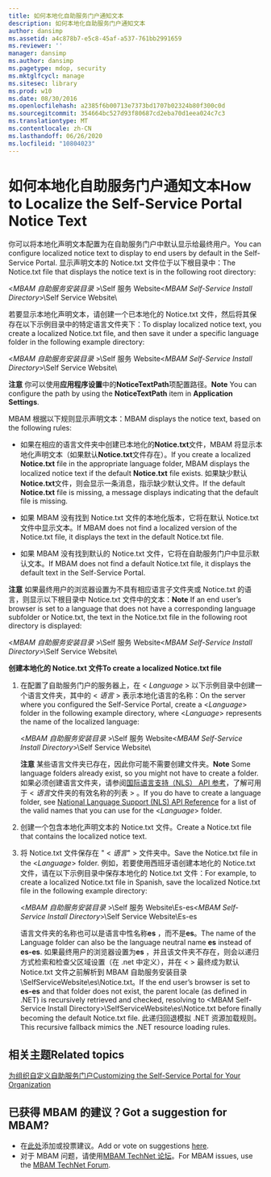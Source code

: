 ```yaml
---
title: 如何本地化自助服务门户通知文本
description: 如何本地化自助服务门户通知文本
author: dansimp
ms.assetid: a4c878b7-e5c8-45af-a537-761bb2991659
ms.reviewer: ''
manager: dansimp
ms.author: dansimp
ms.pagetype: mdop, security
ms.mktglfcycl: manage
ms.sitesec: library
ms.prod: w10
ms.date: 08/30/2016
ms.openlocfilehash: a2385f6b00713e7373bd1707b02324b80f300c0d
ms.sourcegitcommit: 354664bc527d93f80687cd2eba70d1eea024c7c3
ms.translationtype: MT
ms.contentlocale: zh-CN
ms.lasthandoff: 06/26/2020
ms.locfileid: "10804023"
---
```

# <span data-ttu-id="4fd68-103">如何本地化自助服务门户通知文本</span><span class="sxs-lookup"><span data-stu-id="4fd68-103">How to Localize the Self-Service Portal Notice Text</span></span>


<span data-ttu-id="4fd68-104">你可以将本地化声明文本配置为在自助服务门户中默认显示给最终用户。</span><span class="sxs-lookup"><span data-stu-id="4fd68-104">You can configure localized notice text to display to end users by default in the Self-Service Portal.</span></span> <span data-ttu-id="4fd68-105">显示声明文本的 Notice.txt 文件位于以下根目录中：</span><span class="sxs-lookup"><span data-stu-id="4fd68-105">The Notice.txt file that displays the notice text is in the following root directory:</span></span>

<span data-ttu-id="4fd68-106">&lt;*MBAM 自助服务安装目录* &gt;\\Self 服务 Website</span><span class="sxs-lookup"><span data-stu-id="4fd68-106">&lt;*MBAM Self-Service Install Directory*&gt;\\Self Service Website</span></span>\\

<span data-ttu-id="4fd68-107">若要显示本地化声明文本，请创建一个已本地化的 Notice.txt 文件，然后将其保存在以下示例目录中的特定语言文件夹下：</span><span class="sxs-lookup"><span data-stu-id="4fd68-107">To display localized notice text, you create a localized Notice.txt file, and then save it under a specific language folder in the following example directory:</span></span>

<span data-ttu-id="4fd68-108">&lt;*MBAM 自助服务安装目录* &gt;\\Self 服务 Website</span><span class="sxs-lookup"><span data-stu-id="4fd68-108">&lt;*MBAM Self-Service Install Directory*&gt;\\Self Service Website</span></span>\\

<span data-ttu-id="4fd68-109">**注意** 你可以使用**应用程序设置**中的**NoticeTextPath**项配置路径。</span><span class="sxs-lookup"><span data-stu-id="4fd68-109">**Note** You can configure the path by using the **NoticeTextPath** item in **Application Settings**.</span></span>

 

<span data-ttu-id="4fd68-110">MBAM 根据以下规则显示声明文本：</span><span class="sxs-lookup"><span data-stu-id="4fd68-110">MBAM displays the notice text, based on the following rules:</span></span>

-   <span data-ttu-id="4fd68-111">如果在相应的语言文件夹中创建已本地化的**Notice.txt**文件，MBAM 将显示本地化声明文本（如果默认**Notice.txt**文件存在）。</span><span class="sxs-lookup"><span data-stu-id="4fd68-111">If you create a localized **Notice.txt** file in the appropriate language folder, MBAM displays the localized notice text if the default **Notice.txt** file exists.</span></span> <span data-ttu-id="4fd68-112">如果缺少默认**Notice.txt**文件，则会显示一条消息，指示缺少默认文件。</span><span class="sxs-lookup"><span data-stu-id="4fd68-112">If the default **Notice.txt** file is missing, a message displays indicating that the default file is missing.</span></span>

-   <span data-ttu-id="4fd68-113">如果 MBAM 没有找到 Notice.txt 文件的本地化版本，它将在默认 Notice.txt 文件中显示文本。</span><span class="sxs-lookup"><span data-stu-id="4fd68-113">If MBAM does not find a localized version of the Notice.txt file, it displays the text in the default Notice.txt file.</span></span>

-   <span data-ttu-id="4fd68-114">如果 MBAM 没有找到默认的 Notice.txt 文件，它将在自助服务门户中显示默认文本。</span><span class="sxs-lookup"><span data-stu-id="4fd68-114">If MBAM does not find a default Notice.txt file, it displays the default text in the Self-Service Portal.</span></span>

<span data-ttu-id="4fd68-115">**注意** 如果最终用户的浏览器设置为不具有相应语言子文件夹或 Notice.txt 的语言，则显示以下根目录中 Notice.txt 文件中的文本：</span><span class="sxs-lookup"><span data-stu-id="4fd68-115">**Note** If an end user’s browser is set to a language that does not have a corresponding language subfolder or Notice.txt, the text in the Notice.txt file in the following root directory is displayed:</span></span>

<span data-ttu-id="4fd68-116">&lt;*MBAM 自助服务安装目录* &gt;\\Self 服务 Website</span><span class="sxs-lookup"><span data-stu-id="4fd68-116">&lt;*MBAM Self-Service Install Directory*&gt;\\Self Service Website</span></span>\\

 

**<span data-ttu-id="4fd68-117">创建本地化的 Notice.txt 文件</span><span class="sxs-lookup"><span data-stu-id="4fd68-117">To create a localized Notice.txt file</span></span>**

1.  <span data-ttu-id="4fd68-118">在配置了自助服务门户的服务器上，在 &lt; *Language* &gt; 以下示例目录中创建一个语言文件夹，其中的 &lt; *语言* &gt; 表示本地化语言的名称：</span><span class="sxs-lookup"><span data-stu-id="4fd68-118">On the server where you configured the Self-Service Portal, create a &lt;*Language*&gt; folder in the following example directory, where &lt;*Language*&gt; represents the name of the localized language:</span></span>

    <span data-ttu-id="4fd68-119">&lt;*MBAM 自助服务安装目录* &gt;\\Self 服务 Website</span><span class="sxs-lookup"><span data-stu-id="4fd68-119">&lt;*MBAM Self-Service Install Directory*&gt;\\Self Service Website</span></span>\\

    <span data-ttu-id="4fd68-120">**注意** 某些语言文件夹已存在，因此你可能不需要创建文件夹。</span><span class="sxs-lookup"><span data-stu-id="4fd68-120">**Note** Some language folders already exist, so you might not have to create a folder.</span></span> <span data-ttu-id="4fd68-121">如果必须创建语言文件夹，请参阅[国际语言支持（NLS） API 参考](https://go.microsoft.com/fwlink/?LinkId=317947)，了解可用于 &lt; *语言*文件夹的有效名称的列表 &gt; 。</span><span class="sxs-lookup"><span data-stu-id="4fd68-121">If you do have to create a language folder, see [National Language Support (NLS) API Reference](https://go.microsoft.com/fwlink/?LinkId=317947) for a list of the valid names that you can use for the &lt;*Language*&gt; folder.</span></span>

     

2.  <span data-ttu-id="4fd68-122">创建一个包含本地化声明文本的 Notice.txt 文件。</span><span class="sxs-lookup"><span data-stu-id="4fd68-122">Create a Notice.txt file that contains the localized notice text.</span></span>

3.  <span data-ttu-id="4fd68-123">将 Notice.txt 文件保存在 " &lt; *语言*" &gt; 文件夹中。</span><span class="sxs-lookup"><span data-stu-id="4fd68-123">Save the Notice.txt file in the &lt;*Language*&gt; folder.</span></span> <span data-ttu-id="4fd68-124">例如，若要使用西班牙语创建本地化的 Notice.txt 文件，请在以下示例目录中保存本地化的 Notice.txt 文件：</span><span class="sxs-lookup"><span data-stu-id="4fd68-124">For example, to create a localized Notice.txt file in Spanish, save the localized Notice.txt file in the following example directory:</span></span>

    <span data-ttu-id="4fd68-125">&lt;*MBAM 自助服务安装目录* &gt;\\Self 服务 Website\\Es-es</span><span class="sxs-lookup"><span data-stu-id="4fd68-125">&lt;*MBAM Self-Service Install Directory*&gt;\\Self Service Website\\Es-es</span></span>

    <span data-ttu-id="4fd68-126">语言文件夹的名称也可以是语言中性名称**es** ，而不是**es**。</span><span class="sxs-lookup"><span data-stu-id="4fd68-126">The name of the Language folder can also be the language neutral name **es** instead of **es-es**.</span></span> <span data-ttu-id="4fd68-127">如果最终用户的浏览器设置为**es** ，并且该文件夹不存在，则会以递归方式检索和检查父区域设置（在 .net 中定义），并在 &lt; &gt; 最终成为默认 Notice.txt 文件之前解析到 MBAM 自助服务安装目录\\SelfServiceWebsite\\es\\Notice.txt。</span><span class="sxs-lookup"><span data-stu-id="4fd68-127">If the end user’s browser is set to **es-es** and that folder does not exist, the parent locale (as defined in .NET) is recursively retrieved and checked, resolving to &lt;MBAM Self-Service Install Directory&gt;\\SelfServiceWebsite\\es\\Notice.txt before finally becoming the default Notice.txt file.</span></span> <span data-ttu-id="4fd68-128">此递归回退模拟 .NET 资源加载规则。</span><span class="sxs-lookup"><span data-stu-id="4fd68-128">This recursive fallback mimics the .NET resource loading rules.</span></span>



## <span data-ttu-id="4fd68-129">相关主题</span><span class="sxs-lookup"><span data-stu-id="4fd68-129">Related topics</span></span>


[<span data-ttu-id="4fd68-130">为组织自定义自助服务门户</span><span class="sxs-lookup"><span data-stu-id="4fd68-130">Customizing the Self-Service Portal for Your Organization</span></span>](customizing-the-self-service-portal-for-your-organization.md)

 

## <span data-ttu-id="4fd68-131">已获得 MBAM 的建议？</span><span class="sxs-lookup"><span data-stu-id="4fd68-131">Got a suggestion for MBAM?</span></span>
- <span data-ttu-id="4fd68-132">在[此处](http://mbam.uservoice.com/forums/268571-microsoft-bitlocker-administration-and-monitoring)添加或投票建议。</span><span class="sxs-lookup"><span data-stu-id="4fd68-132">Add or vote on suggestions [here](http://mbam.uservoice.com/forums/268571-microsoft-bitlocker-administration-and-monitoring).</span></span> 
- <span data-ttu-id="4fd68-133">对于 MBAM 问题，请使用[MBAM TechNet 论坛](https://social.technet.microsoft.com/Forums/home?forum=mdopmbam)。</span><span class="sxs-lookup"><span data-stu-id="4fd68-133">For MBAM issues, use the [MBAM TechNet Forum](https://social.technet.microsoft.com/Forums/home?forum=mdopmbam).</span></span> 





